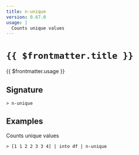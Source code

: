 ```yaml
---
title: n-unique
version: 0.67.0
usage: |
  Counts unique values
---
```


# <code>{{ $frontmatter.title }}</code>

<div style='white-space: pre-wrap;'>{{ $frontmatter.usage }}</div>

## Signature

```> n-unique ```

## Examples

Counts unique values
```shell
> [1 1 2 2 3 3 4] | into df | n-unique
```
